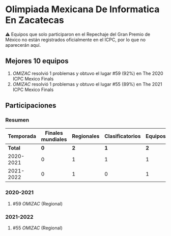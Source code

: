 # Olimpiada Mexicana De Informatica En Zacatecas

:warning: Equipos que solo participaron en el Repechaje del Gran Premio de México no están registrados oficialmente en el ICPC, por lo que no aparecerán aquí.

## Mejores 10 equipos

1. _OMIZAC_ resolvió 1 problemas y obtuvo el lugar #59 (92%) en The 2020 ICPC Mexico Finals
1. _OMIZAC_ resolvió 1 problemas y obtuvo el lugar #55 (89%) en The 2021 ICPC Mexico Finals

## Participaciones

### Resumen

| Temporada | Finales mundiales | Regionales | Clasificatorios | Equipos |
| --- | --- | --- | --- | --- |
| **Total** | **0** | **2** | **1** | **2** |
| 2020-2021 | 0 | 1 | 1 | 1 |
| 2021-2022 | 0 | 1 | 0 | 1 |

### 2020-2021

1. #59 _OMIZAC_ (Regional)

### 2021-2022

1. #55 _OMIZAC_ (Regional)



